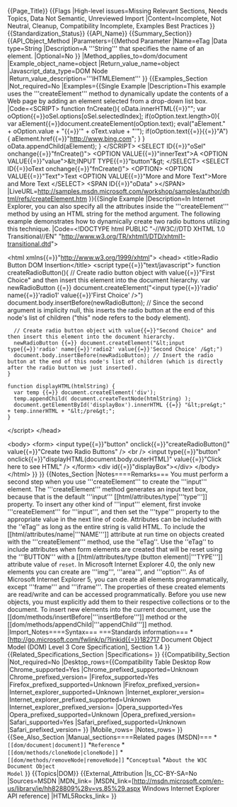 {{Page_Title}}
{{Flags
|High-level issues=Missing Relevant Sections, Needs Topics, Data Not Semantic, Unreviewed Import
|Content=Incomplete, Not Neutral, Cleanup, Compatibility Incomplete, Examples Best Practices
}}
{{Standardization_Status}}
{{API_Name}}
{{Summary_Section}}
{{API_Object_Method
|Parameters={{Method Parameter
|Name=eTag
|Data type=String
|Description=A '''String''' that specifies the name of an element.
|Optional=No
}}
|Method_applies_to=dom/document
|Example_object_name=object
|Return_value_name=object
|Javascript_data_type=DOM Node
|Return_value_description='''IHTMLElement'''
}}
{{Examples_Section
|Not_required=No
|Examples={{Single Example
|Description=This example uses the '''createElement''' method to dynamically update the contents of a Web page by adding an element selected from a drop-down list box.
|Code=&lt;SCRIPT&gt;
function fnCreate(){
    oData.innerHTML{{=}}"";
    var oOption{{=}}oSel.options[oSel.selectedIndex];
    if(oOption.text.length&gt;0){
    var aElement{{=}}document.createElement(oOption.text);
    eval("aElement." + oOption.value + "{{=}}'" + oText.value + "'");
    if(oOption.text{{=}}{{=}}"A"){
        aElement.href{{=}}"http://www.bing.com";
   }
   }
    oData.appendChild(aElement);
}
&lt;/SCRIPT&gt;
&lt;SELECT ID{{=}}"oSel" onchange{{=}}"fnCreate()"&gt;
&lt;OPTION VALUE{{=}}"innerText"&gt;A
&lt;OPTION VALUE{{=}}"value"&gt;&amp;lt;INPUT TYPE{{=}}"button"&amp;gt;
&lt;/SELECT&gt;
&lt;SELECT ID{{=}}oText onchange{{=}}"fnCreate()"&gt;
&lt;OPTION&gt;
&lt;OPTION VALUE{{=}}"Text"&gt;Text
&lt;OPTION VALUE{{=}}"More and More Text"&gt;More and More Text
&lt;/SELECT&gt;
&lt;SPAN ID{{=}}"oData" &gt;&lt;/SPAN&gt;
|LiveURL=http://samples.msdn.microsoft.com/workshop/samples/author/dhtml/refs/createElement.htm
}}{{Single Example
|Description=In Internet Explorer, you can also specify all the attributes inside the '''createElement''' method by using an HTML string for the method argument. The following example demonstrates how to dynamically create two radio buttons utilizing this technique.
|Code=&lt;!DOCTYPE html PUBLIC "-//W3C//DTD XHTML 1.0 Transitional//EN" "http://www.w3.org/TR/xhtml1/DTD/xhtml1-transitional.dtd"&gt;

&lt;html xmlns{{=}}"http://www.w3.org/1999/xhtml"&gt;
&lt;head&gt;
  &lt;title&gt;Radio Button DOM Insertion&lt;/title&gt;
  &lt;script type{{=}}"text/javascript"&gt;
    function createRadioButton(){
      // Create radio button object with value{{=}}"First Choice" and then insert this element into the document hierarchy.
      var newRadioButton {{=}} document.createElement("&lt;input type{{=}}'radio' name{{=}}'radio1' value{{=}}'First Choice' /&gt;")
      document.body.insertBefore(newRadioButton); // Since the second argument is implicity null, this inserts the radio button at the end of this node's list of children ("this" node refers to the body element).
      
      // Create radio button object with value{{=}}"Second Choice" and then insert this element into the document hierarchy. 
      newRadioButton {{=}} document.createElement("&lt;input type{{=}}'radio' name{{=}}'radio2' value{{=}}'Second Choice' /&gt;")
      document.body.insertBefore(newRadioButton); // Insert the radio button at the end of this node's list of children (which is directly after the radio button we just inserted).
    }

    function displayHTML(htmlString) {
      var temp {{=}} document.createElement('div');
      temp.appendChild( document.createTextNode(htmlString) );
      document.getElementById('displayBox').innerHTML {{=}} "&lt;pre&gt;" + temp.innerHTML + "&lt;/pre&gt;";
    }
  &lt;/script&gt;
&lt;/head&gt;

&lt;body&gt;
  &lt;form&gt;
    &lt;input type{{=}}"button" onclick{{=}}"createRadioButton()" value{{=}}"Create two Radio Buttons" /&gt;
    &lt;br /&gt;
    &lt;input type{{=}}"button" onclick{{=}}"displayHTML(document.body.outerHTML)" value{{=}}"Click here to see HTML" /&gt;
  &lt;/form&gt;
  &lt;div id{{=}}"displayBox"&gt;&lt;/div&gt;
&lt;/body&gt;
&lt;/html&gt;
}}
}}
{{Notes_Section
|Notes====Remarks===
You must perform a second step when you use '''createElement''' to create the '''input''' element. The '''createElement''' method generates an input text box, because that is the default '''input''' [[html/attributes/type|'''type''']] property. To insert any other kind of '''input''' element, first invoke '''createElement''' for '''input''', and then set the '''type''' property to the appropriate value in the next line of code.
Attributes can be included with the ''eTag'' as long as the entire string is valid HTML. To include the [[html/attributes/name|'''NAME''']] attribute at run time on objects created with the '''createElement''' method, use the ''eTag''.
Use the ''eTag'' to include attributes when form elements are created that will be reset using the '''BUTTON''' with a [[html/attributes/type (button element)|'''TYPE''']] attribute value of <code>reset</code>.
In Microsoft Internet Explorer 4.0, the only new elements you can create are '''img''', '''area''', and '''option'''. As of Microsoft Internet Explorer 5, you can create all elements programmatically, 
except '''frame''' and '''iframe'''. The properties of these created elements are read/write and can be accessed programmatically. Before you use new objects, you must explicitly add them to their respective collections or to the document. To insert new elements into the current document, use the [[dom/methods/insertBefore|'''insertBefore''']] method or the [[dom/methods/appendChild|'''appendChild''']] method.
|Import_Notes====Syntax===
===Standards information===
*[http://go.microsoft.com/fwlink/p/?linkid{{=}}182717 Document Object Model (DOM) Level 3 Core Specification], Section 1.4
}}
{{Related_Specifications_Section
|Specifications=
}}
{{Compatibility_Section
|Not_required=No
|Desktop_rows={{Compatibility Table Desktop Row
|Chrome_supported=Yes
|Chrome_prefixed_supported=Unknown
|Chrome_prefixed_version=
|Firefox_supported=Yes
|Firefox_prefixed_supported=Unknown
|Firefox_prefixed_version=
|Internet_explorer_supported=Unknown
|Internet_explorer_version=
|Internet_explorer_prefixed_supported=Unknown
|Internet_explorer_prefixed_version=
|Opera_supported=Yes
|Opera_prefixed_supported=Unknown
|Opera_prefixed_version=
|Safari_supported=Yes
|Safari_prefixed_supported=Unknown
|Safari_prefixed_version=
}}
|Mobile_rows=
|Notes_rows=
}}
{{See_Also_Section
|Manual_sections====Related pages (MSDN)===
*<code>[[dom/document|document]]</code>
*<code>Reference</code>
*<code>[[dom/methods/cloneNode|cloneNode]]</code>
*<code>[[dom/methods/removeNode|removeNode]]</code>
*<code>Conceptual</code>
*<code>About the W3C Document Object Model</code>
}}
{{Topics|DOM}}
{{External_Attribution
|Is_CC-BY-SA=No
|Sources=MSDN
|MDN_link=
|MSDN_link=[http://msdn.microsoft.com/en-us/library/ie/hh828809%28v=vs.85%29.aspx Windows Internet Explorer API reference]
|HTML5Rocks_link=
}}